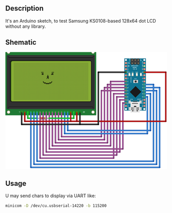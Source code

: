 ## Description
It's an Arduino sketch, to test Samsung KS0108-based 128x64 dot LCD without any library.

## Shematic
![shematic](https://raw.githubusercontent.com/drunkbatya/DrunkPC/master/assets/img/128x64_arduino-v0.1.png)

## Usage
U may send chars to display via UART like:
```bash
minicom -D /dev/cu.usbserial-14220 -b 115200
```
